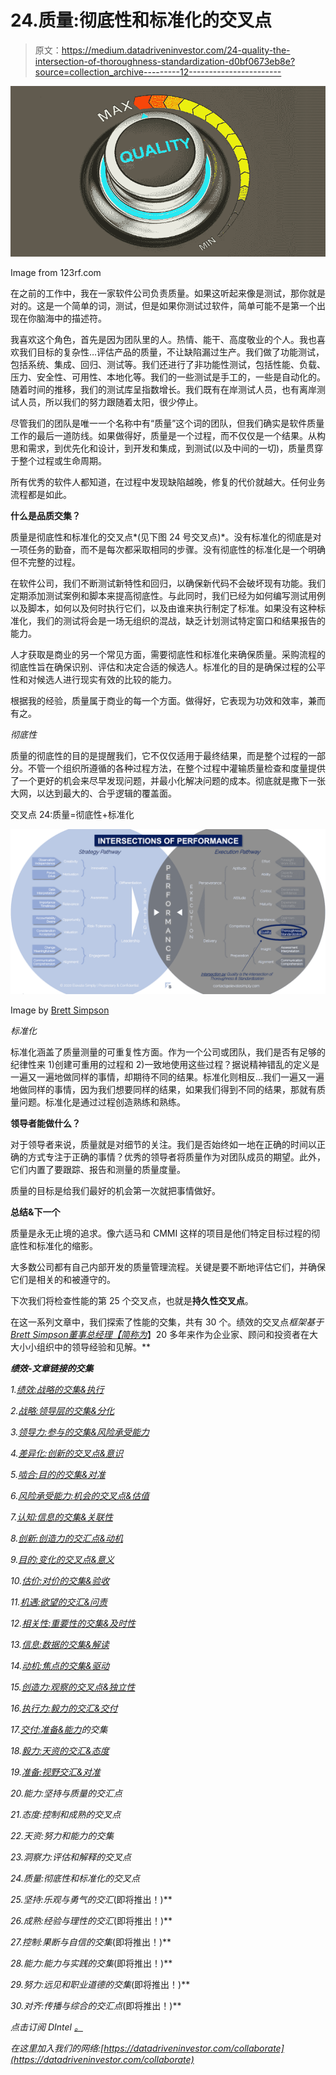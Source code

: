 # 24.质量:彻底性和标准化的交叉点

> 原文：<https://medium.datadriveninvestor.com/24-quality-the-intersection-of-thoroughness-standardization-d0bf0673eb8e?source=collection_archive---------12----------------------->

![](img/f90c1914f2e1fedfbd892aba12b9afa3.png)

Image from 123rf.com

在之前的工作中，我在一家软件公司负责质量。如果这听起来像是测试，那你就是对的。这是一个简单的词，测试，但是如果你测试过软件，简单可能不是第一个出现在你脑海中的描述符。

我喜欢这个角色，首先是因为团队里的人。热情、能干、高度敬业的个人。我也喜欢我们目标的复杂性…评估产品的质量，不让缺陷漏过生产。我们做了功能测试，包括系统、集成、回归、测试等。我们还进行了非功能性测试，包括性能、负载、压力、安全性、可用性、本地化等。我们的一些测试是手工的，一些是自动化的。随着时间的推移，我们的测试库呈指数增长。我们既有在岸测试人员，也有离岸测试人员，所以我们的努力跟随着太阳，很少停止。

尽管我们的团队是唯一一个名称中有“质量”这个词的团队，但我们确实是软件质量工作的最后一道防线。如果做得好，质量是一个过程，而不仅仅是一个结果。从构思和需求，到优先化和设计，到开发和集成，到测试(以及中间的一切)，质量贯穿于整个过程或生命周期。

所有优秀的软件人都知道，在过程中发现缺陷越晚，修复的代价就越大。任何业务流程都是如此。

**什么是品质交集？**

质量是彻底性和标准化的交叉点*(见下图 24 号交叉点)*。没有标准化的彻底是对一项任务的勤奋，而不是每次都采取相同的步骤。没有彻底性的标准化是一个明确但不完整的过程。

在软件公司，我们不断测试新特性和回归，以确保新代码不会破坏现有功能。我们定期添加测试案例和脚本来提高彻底性。与此同时，我们已经为如何编写测试用例以及脚本，如何以及何时执行它们，以及由谁来执行制定了标准。如果没有这种标准化，我们的测试将会是一场无组织的混战，缺乏计划测试特定窗口和结果报告的能力。

人才获取是商业的另一个常见方面，需要彻底性和标准化来确保质量。采购流程的彻底性旨在确保识别、评估和决定合适的候选人。标准化的目的是确保过程的公平性和对候选人进行现实有效的比较的能力。

根据我的经验，质量属于商业的每一个方面。做得好，它表现为功效和效率，兼而有之。

*彻底性*

质量的彻底性的目的是提醒我们，它不仅仅适用于最终结果，而是整个过程的一部分。不管一个组织所遵循的各种过程方法，在整个过程中灌输质量检查和度量提供了一个更好的机会来尽早发现问题，并最小化解决问题的成本。彻底就是撒下一张大网，以达到最大的、合乎逻辑的覆盖面。

交叉点 24:质量=彻底性+标准化

![](img/4d14b685d015cf428a5bbee440d77c26.png)

Image by [Brett Simpson](https://medium.com/u/191cf90a65d7?source=post_page-----d0bf0673eb8e--------------------------------)

*标准化*

标准化涵盖了质量测量的可重复性方面。作为一个公司或团队，我们是否有足够的纪律性来 1)创建可重用的过程和 2)一致地使用这些过程？据说精神错乱的定义是一遍又一遍地做同样的事情，却期待不同的结果。标准化则相反…我们一遍又一遍地做同样的事情，因为我们想要同样的结果，如果我们得到不同的结果，那就有质量问题。标准化是通过过程创造熟练和熟练。

**领导者能做什么？**

对于领导者来说，质量就是对细节的关注。我们是否始终如一地在正确的时间以正确的方式专注于正确的事情？优秀的领导者将质量作为对团队成员的期望。此外，它们内置了要跟踪、报告和测量的质量度量。

质量的目标是给我们最好的机会第一次就把事情做好。

**总结&下一个**

质量是永无止境的追求。像六适马和 CMMI 这样的项目是他们特定目标过程的彻底性和标准化的缩影。

大多数公司都有自己内部开发的质量管理流程。关键是要不断地评估它们，并确保它们是相关的和被遵守的。

下次我们将检查性能的第 25 个交叉点，也就是**持久性交叉点**。

在这一系列文章中，我们探索了性能的交集，共有 30 个。绩效的交叉点*框架基于*[*Brett Simpson*](https://www.linkedin.com/in/brettjsimpson/)*[*董事总经理【简称为*](https://www.linkedin.com/company/elevatesimply/)*】20 多年来作为企业家、顾问和投资者在大大小小组织中的领导经验和见解。**

***绩效-文章链接的交集***

*1.[绩效:战略的交集&执行](/the-innovation/1-performance-the-intersection-of-strategy-execution-2bf06329f8d4)*

*2.[战略:领导层的交集&分化](/the-innovation/2-strategy-the-intersection-of-leadership-differentiation-a568b17731ab)*

*3.[领导力:参与的交集&风险承受能力](/the-innovation/3-leadership-the-intersection-of-engagement-risk-tolerance-f8c887e6c1d3)*

*4.[差异化:创新的交叉点&意识](/@brettjsimpson/4-differentiation-the-intersection-of-innovation-awareness-a21d053ecf12)*

*5.[啮合:目的的交集&对准](/@brettjsimpson/5-engagement-the-intersection-of-purpose-alignment-953747437c26)*

*6.[风险承受能力:机会的交叉点&估值](/@brettjsimpson/6-risk-tolerance-the-intersection-of-opportunity-valuation-29cf4d9a0ac)*

*7.[认知:信息的交集&关联性](/@brettjsimpson/7-awareness-the-intersection-of-information-relevance-f0fd5322bcb7)*

*8.[创新:创造力的交汇点&动机](/@brettjsimpson/8-innovation-the-intersection-of-creativity-motivation-7c1a12e0d5e2)*

*9.[目的:变化的交叉点&意义](/@brettjsimpson/9-purpose-the-intersection-of-change-meaningfulness-9f12b0153e1)*

*10.[估价:对价的交集&验收](/@brettjsimpson/valuation-the-intersection-of-consideration-acceptance-eebe7b15e763)*

*11.[机遇:欲望的交汇&问责](/the-innovation/opportunity-the-intersection-of-desire-accountability-7e81adb1e195)*

*12.[相关性:重要性的交集&及时性](/@brettjsimpson/relevance-the-intersection-of-importance-timeliness-56cc748eb066)*

*13.[信息:数据的交集&解读](/@brettjsimpson/information-the-intersection-of-data-interpretation-62acc94ba8bf)*

*14.[动机:焦点的交集&驱动](/@brettjsimpson/14-motivation-the-intersection-of-focus-drive-d9ebd3ca9951)*

*15.[创造力:观察的交叉点&独立性](/@brettjsimpson/15-creativity-the-intersection-of-observation-independence-57f7294acb2b)*

*16.[执行力:毅力的交汇&交付](/the-innovation/16-execution-the-intersection-of-perseverance-delivery-73bdd004fd0)*

*17.[交付:准备&能力](/@brettjsimpson/17-delivery-the-intersection-of-preparation-competence-556a06d33238)的交集*

*18.[毅力:天资的交汇&态度](/@brettjsimpson/18-perseverance-the-intersection-of-aptitude-attitude-f7f9d96f01dd)*

*19.[准备:视野交汇&对准](/@brettjsimpson/19-preparation-the-intersection-of-insight-alignment-752fd11af553)*

*20.能力:坚持与质量的交汇点*

*21.态度:控制和成熟的交叉点*

*22.天资:努力和能力的交集*

*23.洞察力:评估和解释的交叉点*

*24.质量:彻底性和标准化的交叉点*

*25.坚持:乐观与勇气的交汇*(即将推出！)**

*26.成熟:经验与理性的交汇*(即将推出！)**

*27.控制:果断与自信的交集*(即将推出！)**

*28.能力:能力与实践的交集*(即将推出！)**

*29.努力:远见和职业道德的交集*(即将推出！)**

*30.对齐:传播与综合的交汇点*(即将推出！)**

*点击订阅 DIntel [。](https://ddintel.datadriveninvestor.com/)*

*在这里加入我们的网络:[https://datadriveninvestor.com/collaborate](https://datadriveninvestor.com/collaborate)*